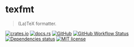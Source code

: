 # texfmt

> (La)TeX formatter.

[![crates.io](https://img.shields.io/crates/v/texfmt?logo=rust)](https://crates.io/crates/texfmt)
[![docs.rs](https://img.shields.io/docsrs/texfmt?logo=docsdotrs)](https://docs.rs/texfmt)
[![GitHub](https://img.shields.io/static/v1?label=github&message=FedericoStra/texfmt&color=brightgreen&logo=github)](https://github.com/FedericoStra/texfmt)
[![GitHub Workflow Status](https://img.shields.io/github/actions/workflow/status/FedericoStra/texfmt/rust.yml?logo=githubactions&logoColor=white)](https://github.com/FedericoStra/texfmt/actions/workflows/rust.yml)
[![Dependencies status](https://deps.rs/repo/github/FedericoStra/texfmt/status.svg)](https://deps.rs/repo/github/FedericoStra/texfmt)
[![MIT license](https://img.shields.io/crates/l/texfmt)](https://choosealicense.com/licenses/mit/)

